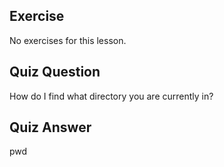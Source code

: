 ## Exercise

No exercises for this lesson.

## Quiz Question

How do I find what directory you are currently in?

## Quiz Answer

pwd